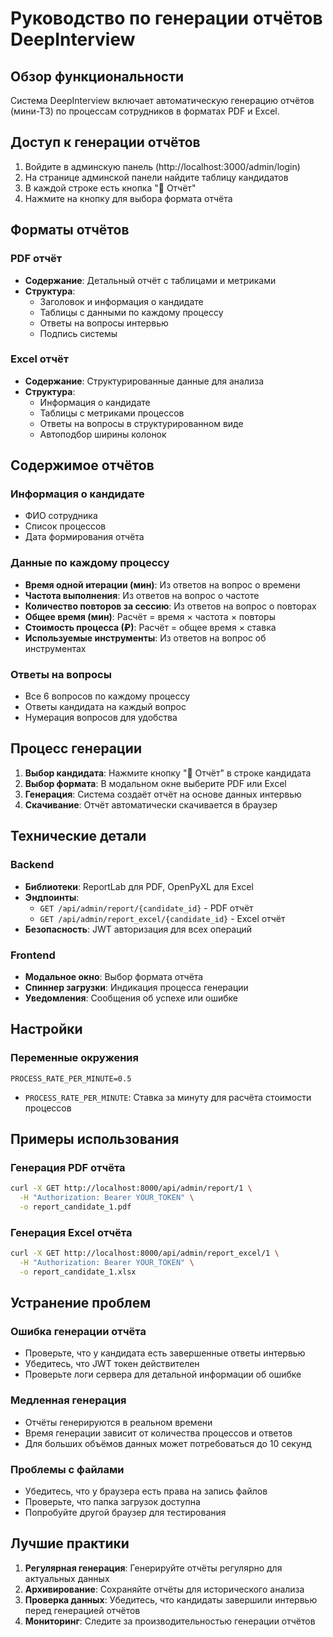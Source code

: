 # Руководство по генерации отчётов DeepInterview

## Обзор функциональности

Система DeepInterview включает автоматическую генерацию отчётов (мини-ТЗ) по процессам сотрудников в форматах PDF и Excel.

## Доступ к генерации отчётов

1. Войдите в админскую панель (http://localhost:3000/admin/login)
2. На странице админской панели найдите таблицу кандидатов
3. В каждой строке есть кнопка "📄 Отчёт"
4. Нажмите на кнопку для выбора формата отчёта

## Форматы отчётов

### PDF отчёт
- **Содержание**: Детальный отчёт с таблицами и метриками
- **Структура**: 
  - Заголовок и информация о кандидате
  - Таблицы с данными по каждому процессу
  - Ответы на вопросы интервью
  - Подпись системы

### Excel отчёт
- **Содержание**: Структурированные данные для анализа
- **Структура**:
  - Информация о кандидате
  - Таблицы с метриками процессов
  - Ответы на вопросы в структурированном виде
  - Автоподбор ширины колонок

## Содержимое отчётов

### Информация о кандидате
- ФИО сотрудника
- Список процессов
- Дата формирования отчёта

### Данные по каждому процессу
- **Время одной итерации (мин)**: Из ответов на вопрос о времени
- **Частота выполнения**: Из ответов на вопрос о частоте
- **Количество повторов за сессию**: Из ответов на вопрос о повторах
- **Общее время (мин)**: Расчёт = время × частота × повторы
- **Стоимость процесса (₽)**: Расчёт = общее время × ставка
- **Используемые инструменты**: Из ответов на вопрос об инструментах

### Ответы на вопросы
- Все 6 вопросов по каждому процессу
- Ответы кандидата на каждый вопрос
- Нумерация вопросов для удобства

## Процесс генерации

1. **Выбор кандидата**: Нажмите кнопку "📄 Отчёт" в строке кандидата
2. **Выбор формата**: В модальном окне выберите PDF или Excel
3. **Генерация**: Система создаёт отчёт на основе данных интервью
4. **Скачивание**: Отчёт автоматически скачивается в браузер

## Технические детали

### Backend
- **Библиотеки**: ReportLab для PDF, OpenPyXL для Excel
- **Эндпоинты**: 
  - `GET /api/admin/report/{candidate_id}` - PDF отчёт
  - `GET /api/admin/report_excel/{candidate_id}` - Excel отчёт
- **Безопасность**: JWT авторизация для всех операций

### Frontend
- **Модальное окно**: Выбор формата отчёта
- **Спиннер загрузки**: Индикация процесса генерации
- **Уведомления**: Сообщения об успехе или ошибке

## Настройки

### Переменные окружения
```env
PROCESS_RATE_PER_MINUTE=0.5
```

- `PROCESS_RATE_PER_MINUTE`: Ставка за минуту для расчёта стоимости процессов

## Примеры использования

### Генерация PDF отчёта
```bash
curl -X GET http://localhost:8000/api/admin/report/1 \
  -H "Authorization: Bearer YOUR_TOKEN" \
  -o report_candidate_1.pdf
```

### Генерация Excel отчёта
```bash
curl -X GET http://localhost:8000/api/admin/report_excel/1 \
  -H "Authorization: Bearer YOUR_TOKEN" \
  -o report_candidate_1.xlsx
```

## Устранение проблем

### Ошибка генерации отчёта
- Проверьте, что у кандидата есть завершенные ответы интервью
- Убедитесь, что JWT токен действителен
- Проверьте логи сервера для детальной информации об ошибке

### Медленная генерация
- Отчёты генерируются в реальном времени
- Время генерации зависит от количества процессов и ответов
- Для больших объёмов данных может потребоваться до 10 секунд

### Проблемы с файлами
- Убедитесь, что у браузера есть права на запись файлов
- Проверьте, что папка загрузок доступна
- Попробуйте другой браузер для тестирования

## Лучшие практики

1. **Регулярная генерация**: Генерируйте отчёты регулярно для актуальных данных
2. **Архивирование**: Сохраняйте отчёты для исторического анализа
3. **Проверка данных**: Убедитесь, что кандидаты завершили интервью перед генерацией отчётов
4. **Мониторинг**: Следите за производительностью генерации отчётов

